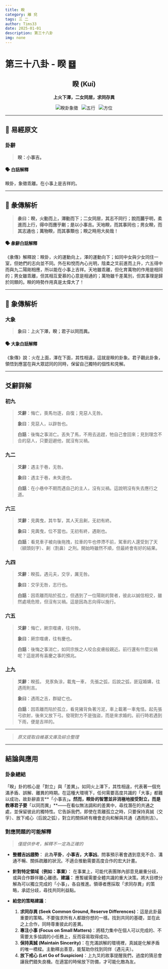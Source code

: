 ```yaml
---
title: 睽
category: 離 兌
tags: 三 二
author: Tims33
date: 2025-01-01
description: 第三十八卦
img: none
---
```


# 第三十八卦 - 睽 ䷥

<div align="center">

## 睽 (Kuí)
**上火下澤，二女同居，求同存異**

</div>

<div align="center">

![睽卦象徵](https://img.shields.io/badge/卦象-睽-gray?style=for-the-badge)&ensp;
![五行](https://img.shields.io/badge/五行-上火下金-red?style=for-the-badge)&ensp;
![方位](https://img.shields.io/badge/方位-南｜西-lightblue?style=for-the-badge)

</div>

---

## 📜 易經原文

### 卦辭

> **睽：小事吉。**

#### 🗣️ 白話解釋
睽卦，象徵乖離。在小事上是吉祥的。

---

## 📖 彖傳解析

> **彖曰：睽，火動而上，澤動而下；二女同居，其志不同行；說而麗乎明，柔進而上行，得中而應乎剛；是以小事吉。天地睽，而其事同也；男女睽，而其志通也；萬物睽，而其事類也；睽之時用大矣哉！**

#### 🗣️ 彖辭白話解釋
《彖傳》解釋說：睽卦，火的運動向上，澤的運動向下；如同中女與少女同住一室，但她們的志向並不同。外在和悅而內心光明，陰柔之爻前進而上升，六五得中而與九二陽剛相應，所以能在小事上吉祥。天地雖乖離，但化育萬物的作用是相同的；男女雖乖離，但其相互愛慕的心意是相通的；萬物雖千差萬別，但其事理是歸於同類的。睽的時勢作用真是太偉大了！

---

## 🎯 象傳解析

### 大象

> **象曰：上火下澤，睽；君子以同而異。**

#### 🗣️ 大象白話解釋
《象傳》說：火在上面，澤在下面，其性相違，這就是睽的卦象。君子觀此卦象，領悟到應當在與大眾認同的同時，保留自己獨特的個性和見解。

---

## 爻辭詳解

### 初九

> **爻辭**：悔亡，喪馬勿逐，自復；見惡人无咎。
>
> **象曰**：見惡人，以辟咎也。
>
> **白話**：後悔之事消亡。丟失了馬，不用去追趕，牠自己會回來；見到理念不合的惡人，只要迴避他，就沒有災禍。

### 九二

> **爻辭**：遇主于巷，无咎。
>
> **象曰**：遇主于巷，未失道也。
>
> **白話**：在小巷中不期而遇自己的主人，沒有災禍。這說明沒有失去應行之道。

### 六三

> **爻辭**：見輿曳，其牛掣，其人天且劓，无初有終。
>
> **象曰**：見輿曳，位不當也。无初有終，遇剛也。
>
> **白話**：看見車子被向後拖拽，拉車的牛也停滯不前，駕車的人還受到了天（額頭刻字）、劓（割鼻）之刑。開始時雖然不順，但最終會有好的結果。

### 九四

> **爻辭**：睽孤，遇元夫，交孚，厲无咎。
>
> **象曰**：交孚无咎，志行也。
>
> **白話**：因乖離而陷於孤立，但遇到了一位陽剛的賢者，彼此以誠信相交，雖然處境危險，但沒有災禍。這是因為志向得以施行。

### 六五

> **爻辭**：悔亡，厥宗噬膚，往何咎。
>
> **象曰**：厥宗噬膚，往有慶也。
>
> **白話**：後悔之事消亡，如同宗族之人咬合皮膚般親近。前行還有什麼災禍呢？這是將有喜慶之事的預兆。

### 上九

> **爻辭**：睽孤， 見豕負涂，載鬼一車， 先張之弧，后說之弧，匪寇婚媾，往遇雨則吉。
>
> **象曰**：遇雨之吉，群疑亡也。
>
> **白話**：因乖離而陷於孤立，看見豬背負著污泥，車上載著一車鬼怪。起先張弓欲射，後來又放下弓。發現對方不是強盜，而是來求婚的。前行時若遇到下雨，便是吉祥的。

---
> *原文提取自維基文庫及綜合整理*
---

## 結論與應用

### 卦象總結
「睽」卦的核心是「對立」與「差異」。如同火上澤下，其性相違，代表著一個充滿矛盾、誤解、離異的時期。在這種大環境下，任何需要高度共識的「大事」都難以成功，故卦辭直言**「小事吉」**。然而，睽卦的智慧並非消極地接受對立，而是教導君子要**「以同而異」**——在看似無法調和的差異中，尋找潛在的共通之處，並保留彼此的獨特性。它告訴我們，即使在乖離孤立之時，只要保持真誠（交孚）、放下戒心（后說之弧），對立的關係終有機會走向和解與共通（遇雨則吉）。

### 對應問題的可能解釋
> *僅提供參考，解釋不一定為正確的*

* **整體吉凶趨勢**：
    此為**平卦**，**小事吉，大事凶**。問事預示著會遇到意見不合、溝通不暢、關係疏離的狀況。不適合推動需要高度合作的宏大計畫。

* **針對特定領域（例如：事業）**：
    在事業上，可能代表團隊內部意見嚴重分歧，或與合作夥伴離心離德。**建議：** 應暫緩需要全體共識的重大決策。將大目標分解為可以獨立完成的「小事」，各自推進。領導者應採取「求同存異」的策略，承認分歧，尋找共同利益點。

* **給您的策略建議**：
    1.  **求同存異 (Seek Common Ground, Reserve Differences)**：這是此卦最重要的策略。不要強求所有人都跟你想的一樣。找到共同的基礎，並在此之上合作，同時尊重彼此的差異。
    2.  **專注小事 (Focus on Small Matters)**：將精力集中在個人可以完成的、不需要太多協調的小任務上，反而容易取得成功。
    3.  **保持真誠 (Maintain Sincerity)**：在充滿誤解的環境裡，真誠是化解矛盾的唯一橋樑。主動釋出善意，能幫助你找到同伴（遇元夫）。
    4.  **放下戒心 (Let Go of Suspicion)**：上九爻的故事提醒我們，過度的猜忌會讓我們錯失良機。在適當的時候放下防備，才可能化敵為友。